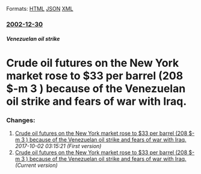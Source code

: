 
Formats: [HTML](/news/2002/12/30/crude-oil-futures-on-the-new-york-market-rose-to-33-per-barrel-208-m-3-because-of-the-venezuelan-oil-strike-and-fears-of-war-with-iraq.html)  [JSON](/news/2002/12/30/crude-oil-futures-on-the-new-york-market-rose-to-33-per-barrel-208-m-3-because-of-the-venezuelan-oil-strike-and-fears-of-war-with-iraq.json)  [XML](/news/2002/12/30/crude-oil-futures-on-the-new-york-market-rose-to-33-per-barrel-208-m-3-because-of-the-venezuelan-oil-strike-and-fears-of-war-with-iraq.xml)  

### [2002-12-30](/news/2002/12/30/index.md)

##### Venezuelan oil strike
# Crude oil futures on the New York market rose to $33 per barrel (208 $-m 3 ) because of the Venezuelan oil strike and fears of war with Iraq.




### Changes:

1. [Crude oil futures on the New York market rose to $33 per barrel (208 $-m 3 ) because of the Venezuelan oil strike and fears of war with Iraq.](/news/2002/12/30/crude-oil-futures-on-the-new-york-market-rose-to-33-per-barrel-208-m3-because-of-the-venezuelan-oil-strike-and-fears-of-war-with-iraq.md) _2017-10-02 03:15:21 (First version)_
1. [Crude oil futures on the New York market rose to $33 per barrel (208 $-m 3 ) because of the Venezuelan oil strike and fears of war with Iraq.](/news/2002/12/30/crude-oil-futures-on-the-new-york-market-rose-to-33-per-barrel-208-m-3-because-of-the-venezuelan-oil-strike-and-fears-of-war-with-iraq.md) _(Current version)_
